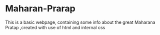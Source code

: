# Maharan-Prarap
This is a basic webpage, containing some info about the great Maharana Pratap ,created with use of html and internal css
